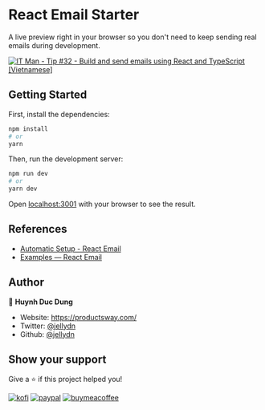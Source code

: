 # React Email Starter

A live preview right in your browser so you don't need to keep sending real emails during development.

[![IT Man - Tip #32 - Build and send emails using React and TypeScript [Vietnamese]](https://i.ytimg.com/vi/CuMjCWoHIDc/hqdefault.jpg)](https://www.youtube.com/watch?v=CuMjCWoHIDc)

## Getting Started

First, install the dependencies:

```sh
npm install
# or
yarn
```

Then, run the development server:

```sh
npm run dev
# or
yarn dev
```

Open [localhost:3001](http://localhost:3001) with your browser to see the result.

## References

- [Automatic Setup - React Email](https://react.email/docs/getting-started/automatic-setup)
- [Examples — React Email](https://demo.react.email/preview/airbnb-review)

## Author

👤 **Huynh Duc Dung**

- Website: https://productsway.com/
- Twitter: [@jellydn](https://twitter.com/jellydn)
- Github: [@jellydn](https://github.com/jellydn)

## Show your support

Give a ⭐️ if this project helped you!

[![kofi](https://img.shields.io/badge/Ko--fi-F16061?style=for-the-badge&logo=ko-fi&logoColor=white)](https://ko-fi.com/dunghd)
[![paypal](https://img.shields.io/badge/PayPal-00457C?style=for-the-badge&logo=paypal&logoColor=white)](https://paypal.me/dunghd)
[![buymeacoffee](https://img.shields.io/badge/Buy_Me_A_Coffee-FFDD00?style=for-the-badge&logo=buy-me-a-coffee&logoColor=black)](https://www.buymeacoffee.com/dunghd)
